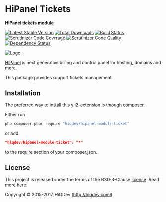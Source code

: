 # HiPanel Tickets

**HiPanel tickets module**

[![Latest Stable Version](https://poser.pugx.org/hiqdev/hipanel-module-ticket/v/stable)](https://packagist.org/packages/hiqdev/hipanel-module-ticket)
[![Total Downloads](https://poser.pugx.org/hiqdev/hipanel-module-ticket/downloads)](https://packagist.org/packages/hiqdev/hipanel-module-ticket)
[![Build Status](https://img.shields.io/travis/hiqdev/hipanel-module-ticket.svg)](https://travis-ci.org/hiqdev/hipanel-module-ticket)
[![Scrutinizer Code Coverage](https://img.shields.io/scrutinizer/coverage/g/hiqdev/hipanel-module-ticket.svg)](https://scrutinizer-ci.com/g/hiqdev/hipanel-module-ticket/)
[![Scrutinizer Code Quality](https://img.shields.io/scrutinizer/g/hiqdev/hipanel-module-ticket.svg)](https://scrutinizer-ci.com/g/hiqdev/hipanel-module-ticket/)
[![Dependency Status](https://www.versioneye.com/php/hiqdev:hipanel-module-ticket/dev-master/badge.svg)](https://www.versioneye.com/php/hiqdev:hipanel-module-ticket/dev-master)

[![Logo](https://raw.githubusercontent.com/hiqdev/hipanel-core/master/docs/logo.png)](https://hipanel.com/)

[HiPanel](http://hipanel.com) is next generation billing and control panel for hosting, domains and more.

This package provides support tickets management.

## Installation

The preferred way to install this yii2-extension is through [composer](http://getcomposer.org/download/).

Either run

```sh
php composer.phar require "hiqdev/hipanel-module-ticket"
```

or add

```json
"hiqdev/hipanel-module-ticket": "*"
```

to the require section of your composer.json.

## License

This project is released under the terms of the BSD-3-Clause [license](LICENSE).
Read more [here](http://choosealicense.com/licenses/bsd-3-clause).

Copyright © 2015-2017, HiQDev (http://hiqdev.com/)
